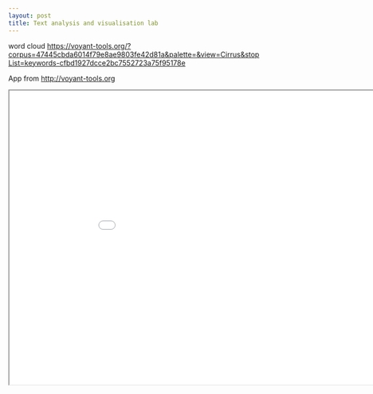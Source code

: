 ```yaml
---
layout: post
title: Text analysis and visualisation lab
---
```

word cloud
https://voyant-tools.org/?corpus=47445cbda6014f79e8ae9803fe42d81a&palette=&view=Cirrus&stopList=keywords-cfbd1927dcce2bc7552723a75f95178e

App from http://voyant-tools.org


<!--	Exported from Voyant Tools (voyant-tools.org).
The iframe src attribute below uses a relative protocol to better function with both
http and https sites, but if you're embedding this into a local web page (file protocol)
you should add an explicit protocol (https if you're using voyant-tools.org, otherwise
it depends on this server.
Feel free to change the height and width values or other styling below: -->
<iframe style='width: 958px; height: 590px;' src='//voyant-tools.org/tool/Cirrus/?palette=&view=Cirrus&stopList=keywords-cfbd1927dcce2bc7552723a75f95178e&corpus=47445cbda6014f79e8ae9803fe42d81a'></iframe>